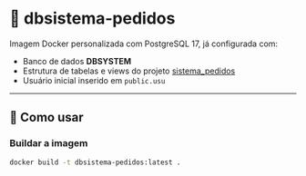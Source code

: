 # 🐘 dbsistema-pedidos

Imagem Docker personalizada com PostgreSQL 17, já configurada com:

- Banco de dados **DBSYSTEM**
- Estrutura de tabelas e views do projeto [sistema_pedidos](https://github.com/CaioRodrigoCEVDEV/sistema_pedidos)
- Usuário inicial inserido em `public.usu`

---

## 🚀 Como usar

### Buildar a imagem
```bash
docker build -t dbsistema-pedidos:latest .
